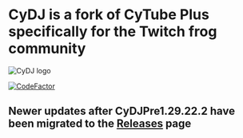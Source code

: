 # CyDJ is a fork of CyTube Plus specifically for the Twitch frog community

![CyDJ logo](https://media.discordapp.net/attachments/893223135367811093/904514815643508756/cydjnormal.jpg)

[![CodeFactor](https://www.codefactor.io/repository/github/papertek/cydj/badge)](https://www.codefactor.io/repository/github/papertek/cydj)

## Newer updates after CyDJPre1.29.22.2 have been migrated to the [Releases](https://github.com/papertek/CyDJ/releases) page
